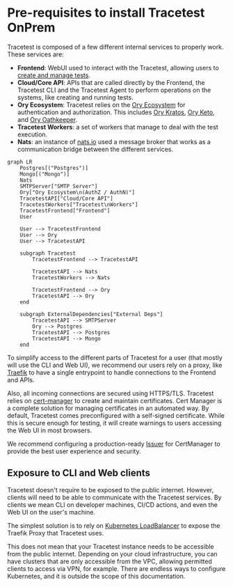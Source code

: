 # Pre-requisites to install Tracetest OnPrem

Tracetest is composed of a few different internal services to properly work. These services are:
- **Frontend**: WebUI used to interact with the Tracetest, allowing users to [create and manage tests](https://docs.tracetest.io/web-ui/creating-tests).
- **Cloud/Core API**: APIs that are called directly by the Frontend, the Tracetest CLI and the Tracetest Agent to perform operations on the systems, like creating and running tests.
- **Ory Ecosystem**: Tracetest relies on the [Ory Ecosystem](https://www.ory.sh/) for authentication and authorization. This includes [Ory Kratos](https://www.ory.sh/kratos/docs/), [Ory Keto](https://www.ory.sh/keto/docs/), and [Ory Oathkeeper](https://www.ory.sh/oathkeeper/docs/).
- **Tracetest Workers**: a set of workers that manage to deal with the test execution.
- **Nats**: an instance of [nats.io](https://nats.io/) used a message broker that works as a communication bridge between the different services.


```mermaid
graph LR
    Postgres[("Postgres")]
    Mongo[("Mongo")]
    Nats
    SMTPServer["SMTP Server"]
    Ory["Ory Ecosystem\n(AuthZ / AuthN)"]
    TracetestAPI["Cloud/Core API"]
    TracetestWorkers["Tracetest\nWorkers"]
    TracetestFrontend["Frontend"]
    User

    User --> TracetestFrontend
    User --> Ory
    User --> TracetestAPI

    subgraph Tracetest
        TracetestFrontend --> TracetestAPI      

        TracetestAPI --> Nats
        TracetestWorkers --> Nats

        TracetestFrontend --> Ory
        TracetestAPI --> Ory
    end
    
    subgraph ExternalDependencies["External Deps"]
        TracetestAPI --> SMTPServer
        Ory --> Postgres
        TracetestAPI --> Postgres
        TracetestAPI --> Mongo
    end
```

To simplify access to the different parts of Tracetest for a user (that mostly will use the CLI and Web UI), we recommend our users rely on a proxy, like [Traefik](https://traefik.io/traefik/) to have a single entrypoint to handle connections to the Frontend and APIs.

Also, all incoming connections are secured using HTTPS/TLS. Tracetest relies on [cert-manager](https://cert-manager.io) to create and maintain certificates.
Cert Manager is a complete solution for managing certificates in an automated way. By default, Tracetest comes preconfigured with a self-signed certificate.
While this is secure enough for testing, it will create warnings to users accessing the Web UI in most browsers.

We recommend configuring a production-ready [Issuer](https://cert-manager.io/docs/configuration/issuers/) for CertManager to provide the best user experience and security.

## Exposure to CLI and Web clients

Tracetest doesn't require to be exposed to the public internet. However, clients will need to be able to communicate with the Tracetest services. By clients we mean CLI on developer machines, CI/CD actions, and even the Web UI on the user's machine.

The simplest solution is to rely on [Kubernetes LoadBalancer](https://kubernetes.io/docs/concepts/services-networking/) to expose the Traefik Proxy that Tracetest uses.

This does not mean that your Tracetest instance needs to be accessible from the public internet. Depending on your cloud infrastructure, you can have clusters that are only accessible from the VPC,
allowing permitted clients to access via VPN, for example. There are endless ways to configure Kubernetes, and it is outside the scope of this documentation.